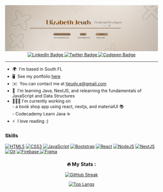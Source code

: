 #
<div id="header" align="center">

<img src="/github-header.png" alt="Alt text" title="Optional title">

  
 
<div id="badges">
  <a href="https://www.linkedin.com/in/elizabeth-jeudy/">
    <img src="https://img.shields.io/badge/LinkedIn-brown?style=for-the-badge&logo=linkedin&logoColor=white" alt="LinkedIn Badge" target="_blank"/>
  </a>
  
  <a href="https://twitter.com/LizzyCodes">
    <img src="https://img.shields.io/badge/Twitter-yellow?style=for-the-badge&logo=twitter&logoColor=white" alt="Twitter Badge" target="_blank"/>
  </a>
  
   <a href="https://codepen.io/elizabethJeudy">
    <img src="https://img.shields.io/badge/Codepen-brown?style=for-the-badge&logo=codepen&logoColor=white" alt="Codepen Badge" target="_blank"/>
  </a>
  <br/>

  
  </div>

</div>



-------------------

*   🌍  I'm based in South FL
*   🖥️  See my portfolio [here](https://elizabethjeudy.com/)
*   ✉️   You can contact me at [tjeudy.e@gmail.com](mailto:tjeudy.e@gmail.com)
*   🧠  I'm learning Java, NextJS, and relearning the fundamentals of JavaScript and Data Structures
*   👩🏾‍💻  I'm currently working on  <br/>
         -  a book shop app using react, nextjs, and materialUI 📚 <br/>
         -  Codecademy Learn Java ☕️
*   ⚡   I love reading :)


### Skills 
<p align="left">
<a href="https://developer.mozilla.org/en-US/docs/Glossary/HTML5" target="_blank" rel="noreferrer"><img src="https://raw.githubusercontent.com/danielcranney/readme-generator/main/public/icons/skills/html5-colored.svg" width="36" height="36" alt="HTML5" /></a>
<a href="https://www.w3.org/TR/CSS/#css" target="_blank" rel="noreferrer"><img src="https://raw.githubusercontent.com/danielcranney/readme-generator/main/public/icons/skills/css3-colored.svg" width="36" height="36" alt="CSS3" /></a>
<a href="https://developer.mozilla.org/en-US/docs/Web/JavaScript" target="_blank" rel="noreferrer"><img src="https://raw.githubusercontent.com/danielcranney/readme-generator/main/public/icons/skills/javascript-colored.svg" width="36" height="36" alt="JavaScript" /></a>
<a href="https://getbootstrap.com/" target="_blank" rel="noreferrer"><img src="https://raw.githubusercontent.com/danielcranney/readme-generator/main/public/icons/skills/bootstrap-colored.svg" width="36" height="36" alt="Bootstrap" /></a> 
<a href="https://reactjs.org/" target="_blank" rel="noreferrer"><img src="https://raw.githubusercontent.com/danielcranney/readme-generator/main/public/icons/skills/react-colored.svg" width="36" height="36" alt="React" /></a>
<a href="https://nodejs.org/en/" target="_blank" rel="noreferrer"><img src="https://raw.githubusercontent.com/danielcranney/readme-generator/main/public/icons/skills/nodejs-colored.svg" width="36" height="36" alt="NodeJS" /></a>
  <a href="https://nextjs.org//" target="_blank" rel="noreferrer"><img src="https://raw.githubusercontent.com/danielcranney/readme-generator/main/public/icons/skills/nextjs-colored.svg" width="36" height="36" alt="NextJS" />
<a href="https://git-scm.com/" target="_blank" rel="noreferrer"><img src="https://raw.githubusercontent.com/danielcranney/readme-generator/main/public/icons/skills/git-colored.svg" width="36" height="36" alt="Git" /></a>
<a href="https://firebase.google.com/" target="_blank" rel="noreferrer"><img src="https://raw.githubusercontent.com/danielcranney/readme-generator/main/public/icons/skills/firebase-colored.svg" width="36" height="36" alt="Firebase" />
<a href="https://www.figma.com/" target="_blank" rel="noreferrer"><img src="https://raw.githubusercontent.com/danielcranney/readme-generator/main/public/icons/skills/figma-colored.svg" width="36" height="36" alt="Figma" /></a>
</p>

                    
    

  <div id="stats" align="center">
  
  ### :fire: My Stats :
  
  [![GitHub Streak](http://github-readme-streak-stats.herokuapp.com?user=elizabethJeudy&theme=gruvbox-light&hide_border=true)](https://git.io/streak-stats)
    
  [![Top Langs](https://github-readme-stats.vercel.app/api/top-langs/?username=elizabethJeudy&layout=compact&theme=gruvbox_light)](https://github.com/anuraghazra/github-readme-stats)







   <!--profile views <img src="https://komarev.com/ghpvc/?username=elizabethJeudy&style=flat-square&color=red" alt=""/> 

</div>
